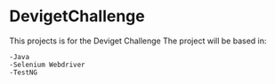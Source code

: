 # DevigetChallenge #
This projects is for the Deviget Challenge
The project will be based in: 

    -Java
    -Selenium Webdriver
    -TestNG
    

